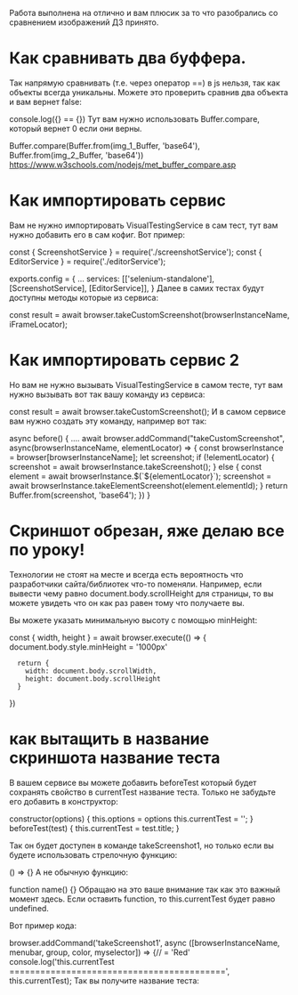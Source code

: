 Работа выполнена на отлично и вам плюсик за то что разобрались со сравнением изображений ДЗ принято.

# Как сравнивать два буффера.
Так напрямую сравнивать (т.е. через оператор ==) в js нельзя, так как объекты всегда уникальны. Можете это проверить сравнив два объекта и вам вернет false:

console.log({} == {})
Тут вам нужно использовать Buffer.compare, который вернет 0 если они верны.

Buffer.compare(Buffer.from(img_1_Buffer, 'base64'), Buffer.from(img_2_Buffer, 'base64'))
https://www.w3schools.com/nodejs/met_buffer_compare.asp

# Как импортировать сервис
Вам не нужно импортировать VisualTestingService в сам тест, тут вам нужно добавить его в сам кофиг. Вот пример:

const { ScreenshotService } = require('./screenshotService');
const { EditorService } = require('./editorService');

exports.config = {
  ...
  services: [['selenium-standalone'], [ScreenshotService], [EditorService]],
}
Далее в самих тестах будут доступны методы которые из сервиса:

const result = await browser.takeCustomScreenshot(browserInstanceName, iFrameLocator);

# Как импортировать сервис 2
Но вам не нужно вызывать VisualTestingService в самом тесте, тут вам нужно вызывать вот так вашу команду из сервиса:

const result = await browser.takeCustomScreenshot();
И в самом сервисе вам нужно создать эту команду, например вот так:

async before() {
        ....
        await browser.addCommand("takeCustomScreenshot", async(browserInstanceName, elementLocator) => {
            const browserInstance = browser[browserInstanceName];
            let screenshot;
            if (!elementLocator) {
                screenshot = await browserInstance.takeScreenshot();
            } else {
                const element = await browserInstance.$(`${elementLocator}`);
                screenshot = await browserInstance.takeElementScreenshot(element.elementId);
            }
            return Buffer.from(screenshot, 'base64');
        })
}

# Скриншот обрезан, яже делаю все по уроку!
Технологии не стоят на месте и всегда есть вероятность что разработчики сайта/библиотек что-то поменяли. Например, если вывести чему равно document.body.scrollHeight для страницы, то вы можете увидеть что он как раз равен тому что получаете вы.

Вы можете указать минимальную высоту с помощью minHeight:

const { width, height } = await browser.execute(() => {
      document.body.style.minHeight = '1000px'

      return {
        width: document.body.scrollWidth,
        height: document.body.scrollHeight
      }
})

# как вытащить в название скриншота название теста
В вашем сервисе вы можете добавить beforeTest который будет сохранять свойство в currentTest название теста. Только не забудьте его добавить в конструктор:

constructor(options) {
    this.options = options
    this.currentTest = '';
}
beforeTest(test) {
    this.currentTest = test.title;
}


Так он будет доступен в команде takeScreenshot1, но только если вы будете использовать стрелочную функцию:

() => {}
А не обычную функцию:

function name() {}
Обращаю на это ваше внимание так как это важный момент здесь. Если оставить function, то this.currentTest будет равно undefined.



Вот пример кода:

browser.addCommand('takeScreenshot1', async ([browserInstanceName, menubar, group, color, myselector]) =>  {// = 'Red'
  console.log('this.currentTest ==========================================', this.currentTest);
Так вы получите название теста:
